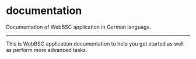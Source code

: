 # documentation
Documentation of WebBSC application in German language.

***

This is WebBSC application documentation to help you get started as well as perform more advanced tasks. 
